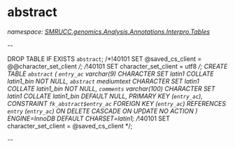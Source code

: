 ﻿# abstract
_namespace: [SMRUCC.genomics.Analysis.Annotations.Interpro.Tables](./index.md)_

--
 
 DROP TABLE IF EXISTS `abstract`;
 /*!40101 SET @saved_cs_client = @@character_set_client */;
 /*!40101 SET character_set_client = utf8 */;
 CREATE TABLE `abstract` (
 `entry_ac` varchar(9) CHARACTER SET latin1 COLLATE latin1_bin NOT NULL,
 `abstract` mediumtext CHARACTER SET latin1 COLLATE latin1_bin NOT NULL,
 `comments` varchar(100) CHARACTER SET latin1 COLLATE latin1_bin DEFAULT NULL,
 PRIMARY KEY (`entry_ac`),
 CONSTRAINT `fk_abstract$entry_ac` FOREIGN KEY (`entry_ac`) REFERENCES `entry` (`entry_ac`) ON DELETE CASCADE ON UPDATE NO ACTION
 ) ENGINE=InnoDB DEFAULT CHARSET=latin1;
 /*!40101 SET character_set_client = @saved_cs_client */;
 
 --




